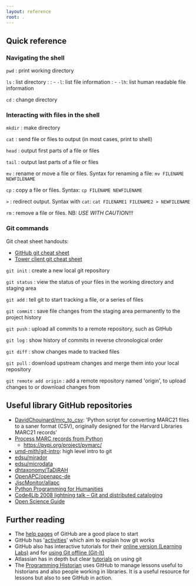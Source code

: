 ```yaml
---
layout: reference
root: .
---
```


## Quick reference

### Navigating the shell

`pwd`
: print working directory

`ls`
: list directory
:
: - `-l`: list file information
: - `-lh`: list human readable file information

`cd`
: change directory

### Interacting with files in the shell

`mkdir`
: make directory

`cat`
: send file or files to output (in most cases, print to shell)

`head`
: output first parts of a file or files

`tail`
: output last parts of a file or files

`mv`
: rename or move a file or files. Syntax for renaming a file: `mv FILENAME NEWFILENAME`

`cp`
: copy a file or files. Syntax: `cp FILENAME NEWFILENAME`

`>`
: redirect output. Syntax with `cat`: `cat FILENAME1 FILENAME2 > NEWFILENAME`

`rm`
: remove a file or files. NB: *USE WITH CAUTION!!!*

### Git commands

Git cheat sheet handouts:

* [GitHub git cheat sheet](https://github.github.com/training-kit/downloads/github-git-cheat-sheet.pdf)
* [Tower client git cheat sheet](https://www.git-tower.com/blog/git-cheat-sheet/)

`git init`
: create a new local git repository

`git status`
: view the status of your files in the working directory and staging area

`git add`
: tell git to start tracking a file, or a series of files

`git commit`
: save file changes from the staging area permanently to the project history

`git push`
: upload all commits to a remote repository, such as GitHub

`git log`
: show history of commits in reverse chronological order

`git diff`
: show changes made to tracked files

`git pull`
: download upstream changes and merge them into your local repository

`git remote add origin`
: add a remote repository named 'origin', to upload changes to or download changes from

## Useful library GitHub repositories

* [DavidChouinard/mrc_to_csv](https://github.com/DavidChouinard/mrc_to_csv): 'Python script for converting MARC21 files to a saner format (CSV), originally designed for the Harvard Libraries MARC21 records'
* [Process MARC records from Python](https://gitlab.com/pymarc/pymarcc)
  * https://pypi.org/project/pymarc/
* [umd-mith/git-intro](https://umd-mith.github.io/git-intro/): high level intro to git 
* [edsu/mirador](https://github.com/edsu/mirador)
* [edsu/microdata](https://github.com/edsu/microdata)
* [dhtaxonomy/TaDiRAH](https://github.com/dhtaxonomy/TaDiRAH)
* [OpenAPC/openapc-de](https://github.com/OpenAPC/openapc-de)
* [JiscMonitor/allapc](https://github.com/JiscMonitor/allapc)
* [Python Programming for Humanities](http://www.karsdorp.io/python-course/)
* [Code4Lib 2008 lightning talk – Git and distributed cataloging](https://galencharlton.com/blog/2008/03/code4lib-2008-lightning-talk-git-and-distributed-cataloging/)
* [Open Science Guide](http://book.openingscience.org.s3-website-eu-west-1.amazonaws.com/)

## Further reading

* The [help pages](https://help.github.com/) of GitHub are a good place to start
* GitHub has '[activities](https://guides.github.com/activities/hello-world/)' which aim to explain how git works
* GitHub also has interactive tutorials for their [online version (Learning Labs)](https://lab.github.com/) and for [using Git offline (Git-It)](https://github.com/jlord/git-it-electron#git-it-desktop-app)
* Atlassian has in depth but clear [tutorials](https://www.atlassian.com/git/tutorials) on using git
* The [Programming Historian](https://programminghistorian.org) uses GitHub to manage lessons useful to historians and also people working in libraries. It is a useful resource for lessons but also to see GitHub in action.

